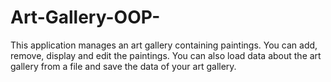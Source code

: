 # Art-Gallery-OOP-
This application manages an art gallery containing paintings. You can add, remove, display and edit the paintings.
You can also load data about the art gallery from a file and save the data of your art gallery.
